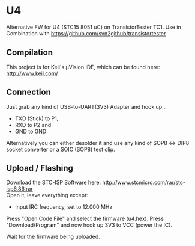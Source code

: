# U4
Alternative FW for U4 (STC15 8051 uC) on TransistorTester TC1.
Use in Combination with https://github.com/svn2github/transistortester

## Compilation

This project is for Keil's µVision IDE, which can be found here: http://www.keil.com/

## Connection

Just grab any kind of USB-to-UART(3V3) Adapter and hook up...
* TXD (Stick) to P1,
* RXD to P2 and
* GND to GND

Alternatively you can either desolder it and use any kind of SOP8 ↔ DIP8 socket converter
or a SOIC (SOP8) test clip.

## Upload / Flashing

Download the STC-ISP Software here: http://www.stcmicro.com/rar/stc-isp6.86.rar  
Open it, leave everything except:
* Input IRC frequency, set to 12.000 MHz

Press "Open Code File" and select the firmware (u4.hex).
Press "Download/Program" and now hook up 3V3 to VCC (power the IC).

Wait for the firmware being uploaded.
